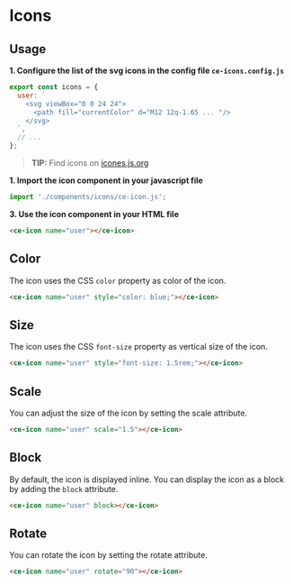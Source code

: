 # Icons

## Usage

**1. Configure the list of the svg icons in the config file `ce-icons.config.js`**

```js
export const icons = {
  user: `
    <svg viewBox="0 0 24 24">
      <path fill="currentColor" d="M12 12q-1.65 ... "/>
    </svg>
  `,
  // ...
};
```

> **TIP:** Find icons on [icones.js.org](https://icones.js.org)

**1. Import the icon component in your javascript file**

```js
import './components/icons/ce-icon.js';
```

**3. Use the icon component in your HTML file**

```html
<ce-icon name="user"></ce-icon>
```

## Color

The icon uses the CSS `color` property as color of the icon.

```html
<ce-icon name="user" style="color: blue;"></ce-icon>
```

## Size

The icon uses the CSS `font-size` property as vertical size of the icon.

```html
<ce-icon name="user" style="font-size: 1.5rem;"></ce-icon>
```

## Scale

You can adjust the size of the icon by setting the scale attribute.

```html
<ce-icon name="user" scale="1.5"></ce-icon>
```

## Block

By default, the icon is displayed inline. You can display the icon as a block by adding the `block` attribute.

```html
<ce-icon name="user" block></ce-icon>
```

## Rotate

You can rotate the icon by setting the rotate attribute.

```html
<ce-icon name="user" rotate="90"></ce-icon>
```
